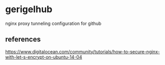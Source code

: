 # gerigelhub
nginx proxy tunneling configuration for github

## references
https://www.digitalocean.com/community/tutorials/how-to-secure-nginx-with-let-s-encrypt-on-ubuntu-14-04
